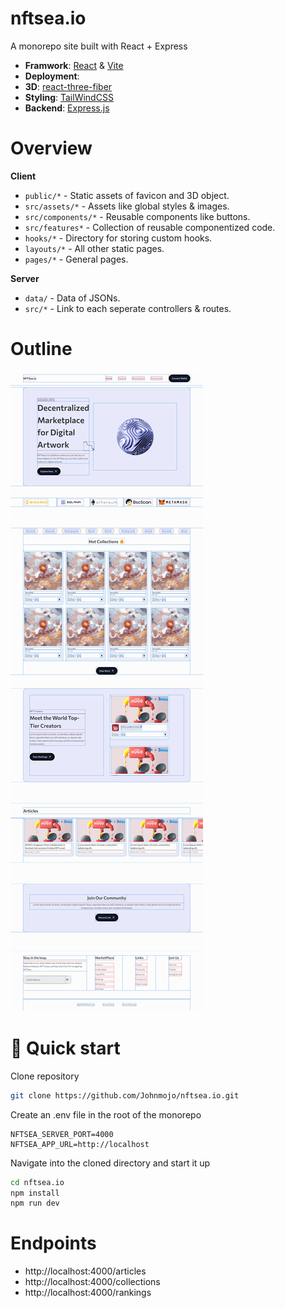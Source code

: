 # nftsea.io

A monorepo site built with React + Express

- **Framwork**: [React](https://reactjs.org/) & [Vite](https://vitejs.dev/)
- **Deployment**: []()
- **3D**: [react-three-fiber](https://github.com/pmndrs/react-three-fiber)
- **Styling**: [TailWindCSS](https://tailwindcss.com/)
- **Backend**: [Express.js](https://expressjs.com/)

# Overview

**Client**

- `public/*` - Static assets of favicon and 3D object.
- `src/assets/*` - Assets like global styles & images.
- `src/components/*` - Reusable components like buttons.
- `src/features*` - Collection of reusable componentized code.
- `hooks/*` - Directory for storing custom hooks.
- `layouts/*` - All other static pages.
- `pages/*` - General pages.

**Server**

- `data/` - Data of JSONs.
- `src/*` - Link to each seperate controllers & routes.

# Outline

![Outline](https://github.com/Johnmojo/nftsea.io/blob/main/.github/images/outline.png)

# 🚀 Quick start

Clone repository

```sh
git clone https://github.com/Johnmojo/nftsea.io.git
```

Create an .env file in the root of the monorepo

```env
NFTSEA_SERVER_PORT=4000
NFTSEA_APP_URL=http://localhost
```

Navigate into the cloned directory and start it up

```sh
cd nftsea.io
npm install
npm run dev
```

# Endpoints

- http://localhost:4000/articles
- http://localhost:4000/collections
- http://localhost:4000/rankings
